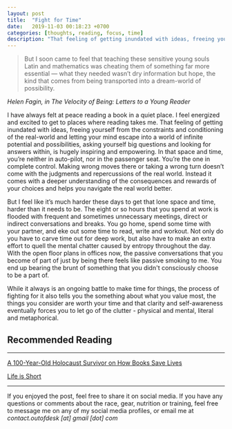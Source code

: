 ```yaml
---
layout: post
title:  "Fight for Time"
date:   2019-11-03 00:18:23 +0700
categories: [thoughts, reading, focus, time]
description: "That feeling of getting inundated with ideas, freeing yourself from the constraints and conditioning of the real-world and letting your mind escape into a world of infinite potential and possibilities, asking yourself big questions and looking for answers within, is hugely inspiring and empowering."
---
```

<blockquote>
But I soon came to feel that teaching these sensitive young souls Latin and mathematics was cheating them of something far more essential — what they needed wasn’t dry information but hope, the kind that comes from being transported into a dream-world of possibility.
</blockquote>
<cite>Helen Fagin, in The Velocity of Being: Letters to a Young Reader</cite>

I have always felt at peace reading a book in a quiet place. I feel energized and excited to get to places where reading takes me. That feeling of getting inundated with ideas, freeing yourself from the constraints and conditioning of the real-world and letting your mind escape into a world of infinite potential and possibilities, asking yourself big questions and looking for answers within, is hugely inspiring and empowering. In that space and time, you’re neither in auto-pilot, nor in the passenger seat. You’re the one in complete control. Making wrong moves there or taking a wrong turn doesn’t come with the judgments and repercussions of the real world. Instead it comes with a deeper understanding of the consequences and rewards of your choices and helps you navigate the real world better.

But I feel like it’s much harder these days to get that lone space and time, harder than it needs to be. The eight or so hours that you spend at work is flooded with frequent and sometimes unnecessary meetings, direct or indirect conversations and breaks. You go home, spend some time with your partner, and eke out some time to read, write and workout. Not only do you have to carve time out for deep work, but also have to make an extra effort to quell the mental chatter caused by entropy throughout the day. With the open floor plans in offices now, the passive conversations that you become of part of just by being there feels like passive smoking to me. You end up bearing the brunt of something that you didn't consciously choose to be a part of.

While it always is an ongoing battle to make time for things, the process of fighting for it also tells you the something about what you value most, the things you consider are worth your time and that clarity and self-awareness eventually forces you to let go of the clutter - physical and mental, literal and metaphorical.

## Recommended Reading
-----

[A 100-Year-Old Holocaust Survivor on How Books Save Lives](https://www.brainpickings.org/2018/12/18/a-velocity-of-being-helen-fagin/)

[Life is Short](http://www.paulgraham.com/vb.html)

*****

If you enjoyed the post, feel free to share it on social media. If you have any questions or comments about the race, gear, nutrition or training, feel free to message me on any of my social media profiles, or email me at *contact.outofdesk [at] gmail [dot] com*
